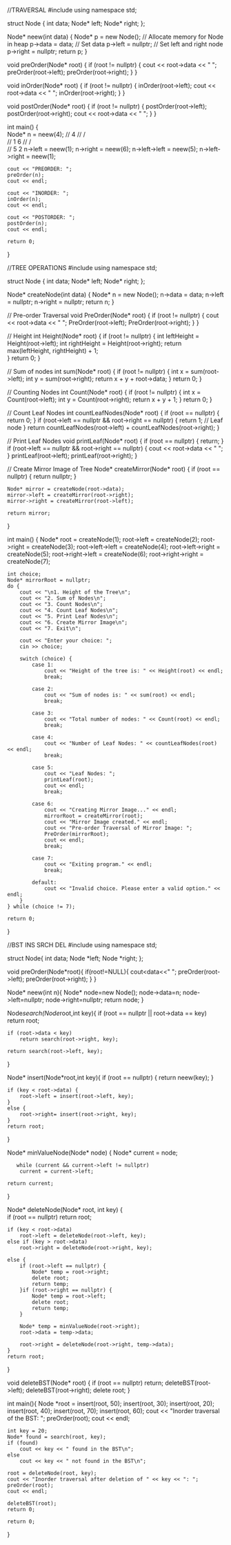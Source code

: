 //TRAVERSAL
#include <iostream>
using namespace std;

struct Node {
    int data;
    Node* left;
    Node* right;
};

Node* neew(int data) {
    Node* p = new Node(); // Allocate memory for Node in heap
    p->data = data;       // Set data
    p->left = nullptr;    // Set left and right node
    p->right = nullptr;
    return p;
}

void preOrder(Node* root) {
    if (root != nullptr) {
        cout << root->data << " ";
        preOrder(root->left);
        preOrder(root->right);
    }
}

void inOrder(Node* root) {
    if (root != nullptr) {
        inOrder(root->left);
        cout << root->data << " ";
        inOrder(root->right);
    }
}

void postOrder(Node* root) {
    if (root != nullptr) {
        postOrder(root->left);
        postOrder(root->right);
        cout << root->data << " ";
    }
}

int main() {    
    Node* n = neew(4);
    //     4
    //    / \
    //   1   6
    //  / \
    // 5   2
    n->left = neew(1);
    n->right = neew(6);
    n->left->left = neew(5);
    n->left->right = neew(1);

    cout << "PREORDER: ";
    preOrder(n);
    cout << endl;

    cout << "INORDER: ";
    inOrder(n);
    cout << endl;

    cout << "POSTORDER: ";
    postOrder(n);
    cout << endl;

    return 0;
}


//TREE OPERATIONS
#include <iostream>
using namespace std;

struct Node {
    int data;
    Node* left;
    Node* right;
};

Node* createNode(int data) {
    Node* n = new Node();
    n->data = data;
    n->left = nullptr;
    n->right = nullptr;
    return n;
}

// Pre-order Traversal
void PreOrder(Node* root) {
    if (root != nullptr) {
        cout << root->data << " ";
        PreOrder(root->left);
        PreOrder(root->right);
    }
}

// Height
int Height(Node* root) {
    if (root != nullptr) {
        int leftHeight = Height(root->left);
        int rightHeight = Height(root->right);
        return max(leftHeight, rightHeight) + 1;     
    }
    return 0;
}

// Sum of nodes
int sum(Node* root) {
    if (root != nullptr) {
        int x = sum(root->left);
        int y = sum(root->right);
        return x + y + root->data;
    }
    return 0;
}

// Counting Nodes
int Count(Node* root) {
    if (root != nullptr) {
        int x = Count(root->left);
        int y = Count(root->right);
        return x + y + 1;
    }
    return 0;
}

// Count Leaf Nodes
int countLeafNodes(Node* root) {
    if (root == nullptr) {
        return 0;
    }
    if (root->left == nullptr && root->right == nullptr) {
        return 1; // Leaf node
    }
    return countLeafNodes(root->left) + countLeafNodes(root->right);
}

// Print Leaf Nodes
void printLeaf(Node* root) {
    if (root == nullptr) {
        return;
    }
    if (root->left == nullptr && root->right == nullptr) {
        cout << root->data << " ";
    }
    printLeaf(root->left);
    printLeaf(root->right);
}

// Create Mirror Image of Tree
Node* createMirror(Node* root) {
    if (root == nullptr) {
        return nullptr;
    }

    Node* mirror = createNode(root->data);
    mirror->left = createMirror(root->right);
    mirror->right = createMirror(root->left);

    return mirror;
}

int main() {
    Node* root = createNode(1);
    root->left = createNode(2);
    root->right = createNode(3);
    root->left->left = createNode(4);
    root->left->right = createNode(5);
    root->right->left = createNode(6);
    root->right->right = createNode(7);

    int choice;
    Node* mirrorRoot = nullptr;
    do {
        cout << "\n1. Height of the Tree\n";
        cout << "2. Sum of Nodes\n";
        cout << "3. Count Nodes\n";
        cout << "4. Count Leaf Nodes\n";
        cout << "5. Print Leaf Nodes\n";
        cout << "6. Create Mirror Image\n";
        cout << "7. Exit\n";

        cout << "Enter your choice: ";
        cin >> choice;

        switch (choice) {
            case 1:
                cout << "Height of the tree is: " << Height(root) << endl;
                break;

            case 2:
                cout << "Sum of nodes is: " << sum(root) << endl;
                break;

            case 3:
                cout << "Total number of nodes: " << Count(root) << endl;
                break;

            case 4:
                cout << "Number of Leaf Nodes: " << countLeafNodes(root) << endl;
                break;

            case 5:
                cout << "Leaf Nodes: ";
                printLeaf(root);
                cout << endl;
                break;

            case 6:
                cout << "Creating Mirror Image..." << endl;
                mirrorRoot = createMirror(root);
                cout << "Mirror Image created." << endl;
                cout << "Pre-order Traversal of Mirror Image: ";
                PreOrder(mirrorRoot);
                cout << endl;
                break;

            case 7:
                cout << "Exiting program." << endl;
                break;

            default:
                cout << "Invalid choice. Please enter a valid option." << endl;
        }
    } while (choice != 7);

    return 0;
}


//BST INS SRCH DEL
#include <iostream>
using namespace std;

struct Node{
    int data;
    Node *left;
    Node *right;
};

void preOrder(Node*root){
    if(root!=NULL){
        cout<<root->data<<" ";
        preOrder(root->left);
        preOrder(root->right);
    }
}

Node* neew(int n){
    Node* node=new Node();
    node->data=n;
    node->left=nullptr;
    node->right=nullptr;
    return node;
}

Node*search(Node*root,int key){
    if (root == nullptr || root->data == key)
        return root;

    if (root->data < key)
        return search(root->right, key);
    
    return search(root->left, key);

}

Node* insert(Node*root,int key){
    if (root == nullptr) {
        return neew(key);
    }
   
    if (key < root->data) {
        root->left = insert(root->left, key);
    } 
    else {
        root->right= insert(root->right, key);
    } 
    return root;
}

Node* minValueNode(Node* node) {
    Node* current = node;

       while (current && current->left != nullptr)
        current = current->left;

    return current;
}

Node* deleteNode(Node* root, int key) {    
    if (root == nullptr) 
    return root;
    
    if (key < root->data)
        root->left = deleteNode(root->left, key);
    else if (key > root->data)
        root->right = deleteNode(root->right, key);

    else {        
        if (root->left == nullptr) {
            Node* temp = root->right;
            delete root;
            return temp;
        }if (root->right == nullptr) {
            Node* temp = root->left;
            delete root;
            return temp;
        }
        
        Node* temp = minValueNode(root->right);
        root->data = temp->data;

        root->right = deleteNode(root->right, temp->data);
    }
    return root;
}

void deleteBST(Node* root) {
    if (root == nullptr) return;
    deleteBST(root->left);
    deleteBST(root->right);
    delete root;
}

int main(){
    Node *root = insert(root, 50);
    insert(root, 30);
    insert(root, 20);
    insert(root, 40);
    insert(root, 70);
    insert(root, 60);
    cout << "Inorder traversal of the BST: ";
    preOrder(root);
    cout << endl;

    int key = 20;
    Node* found = search(root, key);
    if (found)
        cout << key << " found in the BST\n";
    else
        cout << key << " not found in the BST\n";

    root = deleteNode(root, key);
    cout << "Inorder traversal after deletion of " << key << ": ";
    preOrder(root);
    cout << endl;

    deleteBST(root);
    return 0;

    return 0;
}



